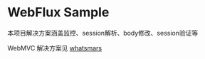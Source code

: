 # WebFlux Sample
本项目解决方案涵盖监控、session解析、body修改、session验证等

WebMVC 解决方案见 [whatsmars](https://github.com/javahongxi/whatsmars/tree/master/whatsmars-spring-boot-samples/whatsmars-boot-sample-web)